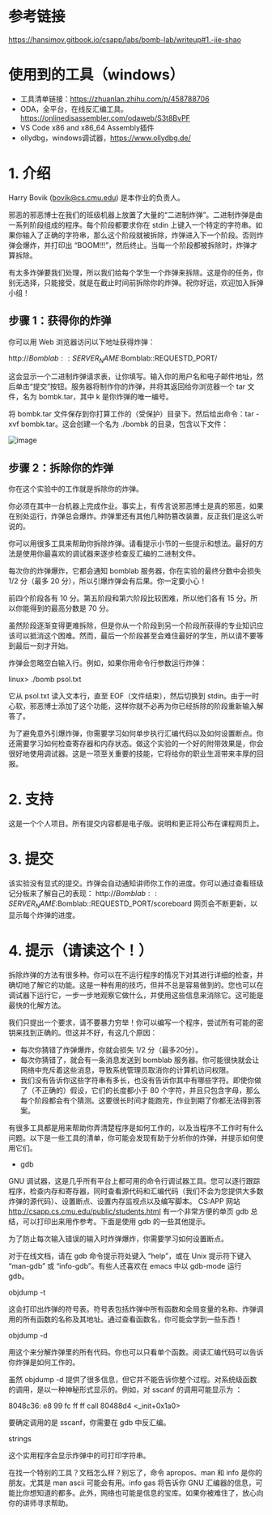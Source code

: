 # 参考链接
https://hansimov.gitbook.io/csapp/labs/bomb-lab/writeup#1.-jie-shao

# 使用到的工具（windows）
- 工具清单链接：https://zhuanlan.zhihu.com/p/458788706
- ODA，全平台，在线反汇编工具。https://onlinedisassembler.com/odaweb/S3t8BvPF
- VS Code x86 and x86_64 Assembly插件
- ollydbg，windows调试器，https://www.ollydbg.de/


# 1. 介绍

Harry Bovik (bovik@cs.cmu.edu) 是本作业的负责人。

邪恶的邪恶博士在我们的班级机器上放置了大量的“二进制炸弹”。二进制炸弹是由一系列阶段组成的程序。每个阶段都要求你在 stdin 上键入一个特定的字符串。如果你输入了正确的字符串，那么这个阶段就被拆除，炸弹进入下一个阶段。否则炸弹会爆炸，并打印出 “BOOM!!!”，然后终止。当每一个阶段都被拆除时，炸弹才算拆除。

有太多炸弹要我们处理，所以我们给每个学生一个炸弹来拆除。这是你的任务，你别无选择，只能接受，就是在截止时间前拆除你的炸弹。祝你好运，欢迎加入拆弹小组！

## 步骤 1：获得你的炸弹


你可以用 Web 浏览器访问以下地址获得炸弹：

http://$Bomblab::SERVER_NAME:$Bomblab::REQUESTD_PORT/

这会显示一个二进制炸弹请求表，让你填写。输入你的用户名和电子邮件地址，然后单击“提交”按钮。服务器将制作你的炸弹，并将其返回给你浏览器一个 tar 文件，名为 bombk.tar，其中 k 是你炸弹的唯一编号。

将 bombk.tar 文件保存到你打算工作的（受保护）目录下。然后给出命令：tar -xvf bombk.tar。这会创建一个名为 ./bombk 的目录，包含以下文件：

![image](https://user-images.githubusercontent.com/65701532/206117545-b3d9280b-f4d5-41f1-b93a-5d7496d5be70.png)


## 步骤 2：拆除你的炸弹


你在这个实验中的工作就是拆除你的炸弹。

你必须在其中一台机器上完成作业。事实上，有传言说邪恶博士是真的邪恶，如果在别处运行，炸弹总会爆炸。炸弹里还有其他几种防篡改装置，反正我们是这么听说的。

你可以用很多工具来帮助你拆除炸弹。请看提示小节的一些提示和想法。最好的方法是使用你最喜欢的调试器来逐步检查反汇编的二进制文件。

每次你的炸弹爆炸，它都会通知 bomblab 服务器，你在实验的最终分数中会损失 1/2 分（最多 20 分），所以引爆炸弹会有后果。你一定要小心！

前四个阶段各有 10 分。第五阶段和第六阶段比较困难，所以他们各有 15 分。所以你能得到的最高分数是 70 分。

虽然阶段逐渐变得更难拆除，但是你从一个阶段到另一个阶段所获得的专业知识应该可以抵消这个困难。然而，最后一个阶段甚至会难住最好的学生，所以请不要等到最后一刻才开始。

炸弹会忽略空白输入行。例如，如果你用命令行参数运行炸弹：

linux> ./bomb psol.txt

它从 psol.txt 读入文本行，直至 EOF（文件结束），然后切换到 stdin。由于一时心软，邪恶博士添加了这个功能，这样你就不必再为你已经拆除的阶段重新输入解答了。

为了避免意外引爆炸弹，你需要学习如何单步执行汇编代码以及如何设置断点。你还需要学习如何检查寄存器和内存状态。做这个实验的一个好的附带效果是，你会很好地使用调试器。这是一项至关重要的技能，它将给你的职业生涯带来丰厚的回报。

# 2. 支持

这是一个个人项目。所有提交内容都是电子版。说明和更正将公布在课程网页上。
# 3. 提交

该实验没有显式的提交。炸弹会自动通知讲师你工作的进度。你可以通过查看班级记分板来了解自己的表现：
http://$Bomblab::SERVER_NAME:$Bomblab::REQUESTD_PORT/scoreboard
网页会不断更新，以显示每个炸弹的进度。
# 4. 提示（请读这个！）

拆除炸弹的方法有很多种。你可以在不运行程序的情况下对其进行详细的检查，并确切地了解它的功能。这是一种有用的技巧，但并不总是容易做到的。您也可以在调试器下运行它，一步一步地观察它做什么，并使用这些信息来消除它。这可能是最快的化解方法。

我们只提出一个要求，请不要暴力穷举！你可以编写一个程序，尝试所有可能的密钥来找到正确的。但这并不好，有这几个原因：

- 每次你猜错了炸弹爆炸，你就会损失 1/2 分（最多20分）。
- 每次你猜错了，就会有一条消息发送到 bomblab 服务器。你可能很快就会让网络中充斥着这些消息，导致系统管理员取消你的计算机访问权限。
- 我们没有告诉你这些字符串有多长，也没有告诉你其中有哪些字符。即使你做了（不正确的）假设，它们的长度都小于 80 个字符，并且只包含字母，那么每个阶段都会有个猜测。这要很长时间才能跑完，作业到期了你都无法得到答案。

有很多工具都是用来帮助你弄清楚程序是如何工作的，以及当程序不工作时有什么问题。以下是一些工具的清单，你可能会发现有助于分析你的炸弹，并提示如何使用它们。
- gdb

GNU 调试器，这是几乎所有平台上都可用的命令行调试器工具。您可以逐行跟踪程序，检查内存和寄存器，同时查看源代码和汇编代码（我们不会为您提供大多数炸弹的源代码）、设置断点、设置内存监视点以及编写脚本。
CS:APP 网站 http://csapp.cs.cmu.edu/public/students.html 有一个非常方便的单页 gdb 总结，可以打印出来用作参考。下面是使用 gdb 的一些其他提示。

为了防止每次输入错误的输入时炸弹爆炸，你需要学习如何设置断点。

对于在线文档，请在 gdb 命令提示符处键入 “help”，或在 Unix 提示符下键入 “man-gdb” 或 “info-gdb”。有些人还喜欢在 emacs 中以 gdb-mode 运行 gdb。

objdump -t

这会打印出炸弹的符号表。符号表包括炸弹中所有函数和全局变量的名称、炸弹调用的所有函数的名称及其地址。通过查看函数名，你可能会学到一些东西！

objdump -d

用这个来分解炸弹里的所有代码。你也可以只看单个函数。阅读汇编代码可以告诉你炸弹是如何工作的。

虽然 objdump -d 提供了很多信息，但它并不能告诉你整个过程。对系统级函数的调用，是以一种神秘形式显示的。例如，对 sscanf 的调用可能显示为 ： 

8048c36:   e8 99 fc ff ff   call   80488d4 <_init+0x1a0>

要确定调用的是 sscanf，你需要在 gdb 中反汇编。

strings

这个实用程序会显示炸弹中的可打印字符串。


在找一个特别的工具？文档怎么样？别忘了，命令 apropos、man 和 info 是你的朋友。尤其是 man ascii 可能会有用。info gas 将告诉你 GNU 汇编器的信息，可能比你想知道的都多。此外，网络也可能是信息的宝库。如果你被难住了，放心向你的讲师寻求帮助。
